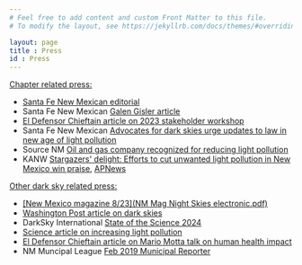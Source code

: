 ```yaml
---
# Feel free to add content and custom Front Matter to this file.
# To modify the layout, see https://jekyllrb.com/docs/themes/#overriding-theme-defaults

layout: page
title : Press
id : Press
---
```


<A HREF=chapter>
Chapter related press:

- [Santa Fe New Mexican editorial](https://www.santafenewmexican.com/opinion/editorials/protect-new-mexicos-dark-skies-for-health-viewing/article_239f9bde-d75e-11ef-9bad-3b7fd8e12270.html)
- Santa Fe New Mexican [Galen Gisler article](https://www.santafenewmexican.com/opinion/commentary/more-work-ahead-to-protect-new-mexico-night-skies/article_c5460402-b57f-11ee-9719-77f823589fea.html)
- [El Defensor Chieftain article on 2023 stakeholder workshop](https://dchieftain.com/briggs-significant-economic-value-to-our-dark-skies/)
- Santa Fe New Mexican [Advocates for dark skies urge updates to law in new age of light pollution](https://enewmexican.pressreader.com/article/281719800116775)
- Source NM [Oil and gas company recognized for reducing light pollution](https://sourcenm.com/briefs/oil-and-gas-company-recognized-for-reducing-light-pollution/)
 - KANW [Stargazers' delight: Efforts to cut unwanted light pollution in New Mexico win praise](https://www.kanw.com/new-mexico-news/2025-01-09/stargazers-delight-efforts-to-cut-unwanted-light-pollution-in-new-mexico-win-praise), [APNews](https://apnews.com/article/dark-starry-skies-light-pollution-oil-industry-42a740ac52d1b307aede9560764f9bb2)

<A HREF=other> 

Other dark sky related press:

- [New Mexico magazine 8/23](NM Mag Night Skies electronic.pdf) 
- Washington Post article on [dark skies](https://wapo.st/3Brdqkr)
- DarkSky International [State of the Science 2024](https://darksky.org/app/uploads/2024/06/ALAN-State-of-the-Science-2024-EN-1.pdf)
- [Science article on increasing light pollution](https://www.science.org/content/article/light-pollution-drowning-starry-night-sky-faster-thought)
- [El Defensor Chieftain article on Mario Motta talk on human health impact](https://www.dchieftain.com/features/light-pollution-has-direct-link-to-cancer/article_ff810977-6211-57c4-9b05-8c3c4b2303a9.html)
- NM Muncipal League [Feb 2019 Municipal Reporter](https://issuu.com/nmmlmunicipalreporter/docs/19febfinal)
